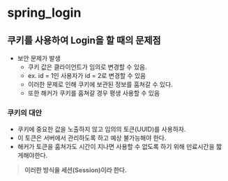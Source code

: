 # spring_login

## 쿠키를 사용하여 Login을 할 때의 문제점
- 보안 문제가 발생
  - 쿠키 값은 클라이언트가 임의로 변경할 수 있음.
  -  ex. id = 1인 사용자가 id = 2로 변경할 수 있음
  -  이러한 문제로 인해 쿠키에 보관된 정보를 훔쳐갈 수 있다.
  -  또한 해커가 쿠키를 훔쳐갈 경우 평생 사용할 수 있음
 
### 쿠키의 대안
- 쿠키에 중요한 값을 노출하지 않고 임의의 토큰(UUID)를 사용하자.
- 이 토큰은 서버에서 관리하도록 하고 예상 불가능해야 한다.
- 해커가 토큰을 훔쳐가도 시간이 지나면 사용할 수 없도록 하기 위해 만료시간을 짧게해야한다.

> **이러한 방식을 세션(Session)이라 한다.**
